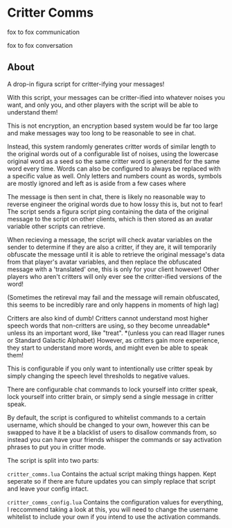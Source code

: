 # Critter Comms

fox to fox communication

fox to fox conversation

## About
A drop-in figura script for critter-ifying your messages!

With this script, your messages can be critter-ified into whatever noises you want, and only you, and other players with the script will be able to understand them!

This is not encryption, an encryption based system would be far too large and make messages way too long to be reasonable to see in chat.

Instead, this system randomly generates critter words of similar length to the original words out of a configurable list of noises, using the lowercase original word as a seed so the same critter word is generated for the same word every time. Words can also be configured to always be replaced with a specific value as well. Only letters and numbers count as words, symbols are mostly ignored and left as is aside from a few cases where

The message is then sent in chat, there is likely no reasonable way to reverse engineer the original words due to how lossy this is, but not to fear! The script sends a figura script ping containing the data of the original message to the script on other clients, which is then stored as an avatar variable other scripts can retrieve.

When recieving a message, the script will check avatar variables on the sender to determine if they are also a critter, if they are, it will temporarily obfuscate the message until it is able to retrieve the original message's data from that player's avatar variables, and then replace the obfuscated message with a 'translated' one, this is only for your client however! Other players who aren't critters will only ever see the critter-ified versions of the word!

(Sometimes the retireval may fail and the message will remain obfuscated, this seems to be incredibly rare and only happens in moments of high lag)

Critters are also kind of dumb! Critters cannot understand most higher speech words that non-critters are using, so they become unreadable* unless its an important word, like "treat". *(unless you can read Illager runes or Standard Galactic Alphabet)
However, as critters gain more experience, they start to understand more words, and might even be able to speak them!

This is configurable if you only want to intentionally use critter speak by simply changing the speech level thresholds to negative values.

There are configurable chat commands to lock yourself into critter speak, lock yourself into critter brain, or simply send a single message in critter speak.

By default, the script is configured to whitelist commands to a certain username, which should be changed to your own, however this can be swapped to have it be a blacklist of users to disallow commands from, so instead you can have your friends whisper the commands or say activation phrases to put you in critter mode.

The script is split into two parts:

`critter_comms.lua` Contains the actual script making things happen. Kept seperate so if there are future updates you can simply replace that script and leave your config intact.

`critter_comms_config.lua` Contains the configuration values for everything, I reccommend taking a look at this, you will need to change the username whitelist to include your own if you intend to use the activation commands.
